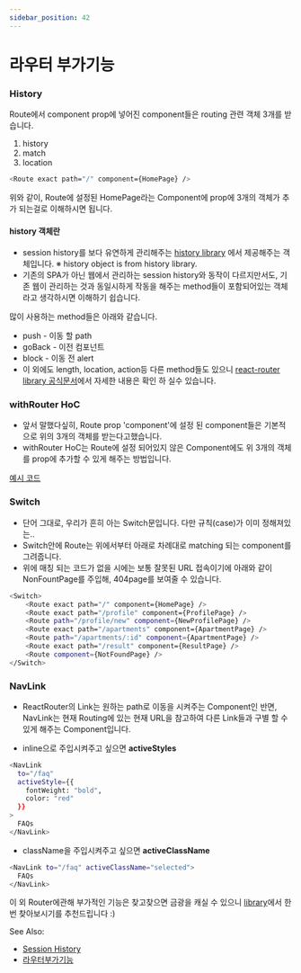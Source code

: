 ```yaml
---
sidebar_position: 42
---
```

# 라우터 부가기능


### History
Route에서 component prop에 넣어진 component들은 routing 관련 객체 3개를 받습니다. 

1. history
2. match
3. location

```bash
<Route exact path="/" component={HomePage} />
```

위와 같이, Route에 설정된 HomePage라는 Component에 prop에 3개의 객체가 추가 되는걸로 이해하시면 됩니다.

#### history 객체란
- session history를 보다 유연하게 관리해주는 [history library](https://github.com/ReactTraining/history) 에서 제공해주는 객체입니다.
  ※ history object is from history library.
- 기존의 SPA가 아닌 웹에서 관리하는 session history와 동작이 다르지만서도, 기존 웹이 관리하는 것과 동일시하게 작동을 해주는 method들이 포함되어있는 객체라고 생각하시면 이해하기 쉽습니다. 

많이 사용하는 method들은 아래와 같습니다.
- push - 이동 할 path
- goBack - 이전 컴포넌트
- block - 이동 전 alert
- 이 외에도 length, location, action등 다른 method들도 있으니 [react-router library 공식문서](https://reactrouter.com/web/api/history)에서 자세한 내용은 확인 하 실수 있습니다.


### withRouter HoC
- 앞서 말했다싶히, Route prop 'component'에 설정 된 component들은 기본적으로 위의 3개의 객체를 받는다고했습니다.
- withRouter HoC는 Route에 설정 되어있지 않은 Component에도 위 3개의 객체를 prop에 추가할 수 있게 해주는 방법입니다.  

[예시 코드](https://codesandbox.io/s/rauteobugagineung-8rs8l?file=/src/App.js)  


### Switch
- 단어 그대로, 우리가 흔히 아는 Switch문입니다. 다만 규칙(case)가 이미 정해져있는..
- Switch안에 Route는 위에서부터 아래로 차례대로 matching 되는 component를 그려줍니다.
- 위에 매칭 되는 코드가 없을 시에는 보통 잘못된 URL 접속이기에 아래와 같이 NonFountPage를 주입해, 404page를 보여줄 수 있습니다.

```bash
<Switch>
    <Route exact path="/" component={HomePage} />
    <Route exact path="/profile" component={ProfilePage} />
    <Route path="/profile/new" component={NewProfilePage} />
    <Route exact path="/apartments" component={ApartmentPage} />
    <Route path="/apartments/:id" component={ApartmentPage} />
    <Route exact path="/result" component={ResultPage} />
    <Route component={NotFoundPage} />
</Switch>
```

### NavLink
- ReactRouter의 Link는 원하는 path로 이동을 시켜주는 Component인 반면, NavLink는 현재 Routing에 있는 현재 URL을 참고하여 다른 Link들과 구별 할 수 있게 해주는 Component입니다.

- inline으로 주입시켜주고 싶으면 **activeStyles**  
```bash
<NavLink
  to="/faq"
  activeStyle={{
    fontWeight: "bold",
    color: "red"
  }}
>
  FAQs
</NavLink>
```
- className을 주입시켜주고 싶으면 **activeClassName**  
```bash
<NavLink to="/faq" activeClassName="selected">
  FAQs
</NavLink>
```
  
이 외 Router에관해 부가적인 기능은 찾고찾으면 금광을 캐실 수 있으니 [library](https://reactrouter.com/web/)에서 한번 찾아보시기를 추천드립니다 :)  



See Also:
- [Session History](https://www.w3.org/TR/2010/WD-html5-20101019/history.html#:~:text=The%20sequence%20of%20Document%20s,context%20is%20its%20session%20history%20.&text=Each%20session%20history%20entry%20consists,other%20information%20associated%20with%20it.)
- [라우터부가기능](https://react.vlpt.us/react-router/04-extra.html)